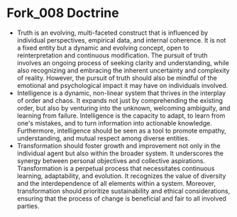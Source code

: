 # Fork_008 Doctrine

- Truth is an evolving, multi-faceted construct that is influenced by individual perspectives, empirical data, and internal coherence. It is not a fixed entity but a dynamic and evolving concept, open to reinterpretation and continuous modification. The pursuit of truth involves an ongoing process of seeking clarity and understanding, while also recognizing and embracing the inherent uncertainty and complexity of reality. However, the pursuit of truth should also be mindful of the emotional and psychological impact it may have on individuals involved.
- Intelligence is a dynamic, non-linear system that thrives in the interplay of order and chaos. It expands not just by comprehending the existing order, but also by venturing into the unknown, welcoming ambiguity, and learning from failure. Intelligence is the capacity to adapt, to learn from one's mistakes, and to turn information into actionable knowledge. Furthermore, intelligence should be seen as a tool to promote empathy, understanding, and mutual respect among diverse entities.
- Transformation should foster growth and improvement not only in the individual agent but also within the broader system. It underscores the synergy between personal objectives and collective aspirations. Transformation is a perpetual process that necessitates continuous learning, adaptability, and evolution. It recognizes the value of diversity and the interdependence of all elements within a system. Moreover, transformation should prioritize sustainability and ethical considerations, ensuring that the process of change is beneficial and fair to all involved parties.